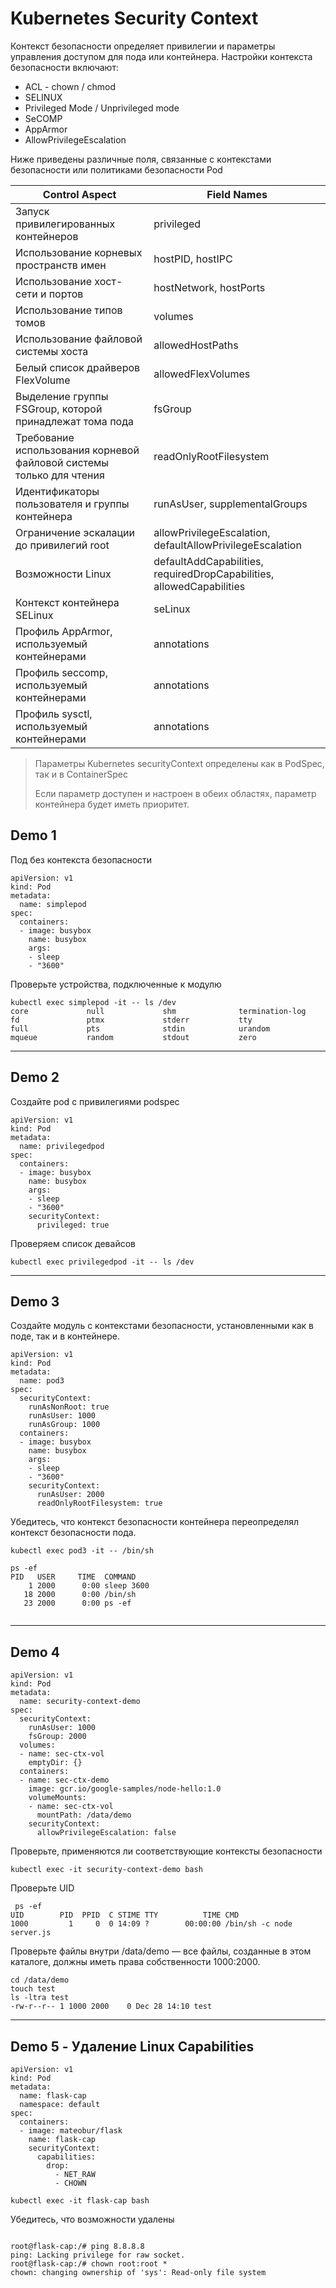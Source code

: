 # Kubernetes Security Context

Контекст безопасности определяет привилегии и параметры управления доступом для пода или контейнера. Настройки контекста безопасности включают:
* ACL - chown / chmod
* SELINUX
* Privileged Mode / Unprivileged mode
* SeCOMP
* AppArmor
* AllowPrivilegeEscalation

Ниже приведены различные поля, связанные с контекстами безопасности или политиками безопасности Pod

| Control Aspect | Field Names |
| ------ | ------ |
|Запуск привилегированных контейнеров|	privileged|
|Использование корневых пространств имен|	hostPID, hostIPC|
|Использование хост-сети и портов|	hostNetwork, hostPorts|
|Использование типов томов|	volumes|
|Использование файловой системы хоста|	allowedHostPaths|
|Белый список драйверов FlexVolume|	allowedFlexVolumes|
|Выделение группы FSGroup, которой принадлежат тома пода|	fsGroup|
|Требование использования корневой файловой системы только для чтения	|readOnlyRootFilesystem|
|Идентификаторы пользователя и группы контейнера	|runAsUser, supplementalGroups|
|Ограничение эскалации до привилегий root	|allowPrivilegeEscalation, defaultAllowPrivilegeEscalation|
|Возможности Linux	|defaultAddCapabilities, requiredDropCapabilities, allowedCapabilities|
|Контекст контейнера SELinux	|seLinux|
|Профиль AppArmor, используемый контейнерами|	annotations|
|Профиль seccomp, используемый контейнерами	|annotations|
|Профиль sysctl, используемый контейнерами|	annotations|


> Параметры Kubernetes securityContext определены как в PodSpec, так и в ContainerSpec
>
> Если параметр доступен и настроен в обеих областях, параметр контейнера будет иметь приоритет.


## Demo 1

Под без контекста безопасности

```
apiVersion: v1
kind: Pod
metadata:
  name: simplepod
spec:
  containers:
  - image: busybox
    name: busybox
    args:
    - sleep
    - "3600"

```

Проверьте устройства, подключенные к модулю

```
kubectl exec simplepod -it -- ls /dev
core             null             shm              termination-log
fd               ptmx             stderr           tty
full             pts              stdin            urandom
mqueue           random           stdout           zero
```
---

## Demo 2

Создайте pod с привилегиями podspec

```
apiVersion: v1
kind: Pod
metadata:
  name: privilegedpod
spec:
  containers:
  - image: busybox
    name: busybox
    args:
    - sleep
    - "3600"
    securityContext:
      privileged: true
```

Проверяем список девайсов

```
kubectl exec privilegedpod -it -- ls /dev
```


---

## Demo 3

Создайте модуль с контекстами безопасности, установленными как в поде, так и в контейнере.

```
apiVersion: v1
kind: Pod
metadata:
  name: pod3
spec:
  securityContext:
    runAsNonRoot: true
    runAsUser: 1000
    runAsGroup: 1000
  containers:
  - image: busybox
    name: busybox
    args:
    - sleep
    - "3600"
    securityContext:
      runAsUser: 2000
      readOnlyRootFilesystem: true
```

Убедитесь, что контекст безопасности контейнера переопределял контекст безопасности пода.

```
kubectl exec pod3 -it -- /bin/sh

ps -ef 
PID   USER     TIME  COMMAND
    1 2000      0:00 sleep 3600
   18 2000      0:00 /bin/sh
   23 2000      0:00 ps -ef


```

---

## Demo 4
```
apiVersion: v1
kind: Pod
metadata:
  name: security-context-demo
spec:
  securityContext:
    runAsUser: 1000
    fsGroup: 2000
  volumes:
  - name: sec-ctx-vol
    emptyDir: {}
  containers:
  - name: sec-ctx-demo
    image: gcr.io/google-samples/node-hello:1.0
    volumeMounts:
    - name: sec-ctx-vol
      mountPath: /data/demo
    securityContext:
      allowPrivilegeEscalation: false

```

Проверьте, применяются ли соответствующие контексты безопасности

```
kubectl exec -it security-context-demo bash 
```

Проверьте UID

```
 ps -ef 
UID        PID  PPID  C STIME TTY          TIME CMD
1000         1     0  0 14:09 ?        00:00:00 /bin/sh -c node server.js

```

Проверьте файлы внутри /data/demo — все файлы, созданные в этом каталоге, должны иметь права собственности 1000:2000.


```
cd /data/demo
touch test 
ls -ltra test 
-rw-r--r-- 1 1000 2000    0 Dec 28 14:10 test

```
--- 

## Demo 5 - Удаление Linux Capabilities

```
apiVersion: v1
kind: Pod
metadata:
  name: flask-cap
  namespace: default
spec:
  containers:
  - image: mateobur/flask
    name: flask-cap
    securityContext:
      capabilities:
        drop:
          - NET_RAW
          - CHOWN

```

```
kubectl exec -it flask-cap bash
```

Убедитесь, что возможности удалены

```

root@flask-cap:/# ping 8.8.8.8
ping: Lacking privilege for raw socket.
root@flask-cap:/# chown root:root * 
chown: changing ownership of 'sys': Read-only file system

```
